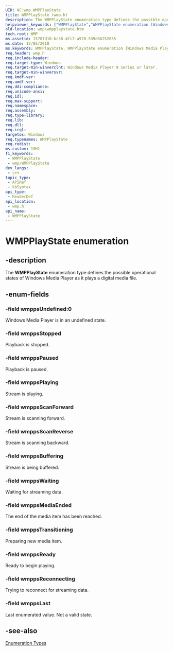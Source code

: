 ```yaml
---
UID: NE:wmp.WMPPlayState
title: WMPPlayState (wmp.h)
description: The WMPPlayState enumeration type defines the possible operational states of Windows Media Player as it plays a digital media file.
helpviewer_keywords: ["WMPPlayState","WMPPlayState enumeration [Windows Media Player]","wmp.wmpplaystate","wmp/WMPPlayState","wmp/wmppsBuffering","wmp/wmppsLast","wmp/wmppsMediaEnded","wmp/wmppsPaused","wmp/wmppsPlaying","wmp/wmppsReady","wmp/wmppsReconnecting","wmp/wmppsScanForward","wmp/wmppsScanReverse","wmp/wmppsStopped","wmp/wmppsTransitioning","wmp/wmppsUndefined","wmp/wmppsWaiting","wmppsBuffering","wmppsLast","wmppsMediaEnded","wmppsPaused","wmppsPlaying","wmppsReady","wmppsReconnecting","wmppsScanForward","wmppsScanReverse","wmppsStopped","wmppsTransitioning","wmppsUndefined","wmppsWaiting"]
old-location: wmp\wmpplaystate.htm
tech.root: WMP
ms.assetid: 15787d18-bc38-4fc7-a920-539d66252035
ms.date: 12/05/2018
ms.keywords: WMPPlayState, WMPPlayState enumeration [Windows Media Player], wmp.wmpplaystate, wmp/WMPPlayState, wmp/wmppsBuffering, wmp/wmppsLast, wmp/wmppsMediaEnded, wmp/wmppsPaused, wmp/wmppsPlaying, wmp/wmppsReady, wmp/wmppsReconnecting, wmp/wmppsScanForward, wmp/wmppsScanReverse, wmp/wmppsStopped, wmp/wmppsTransitioning, wmp/wmppsUndefined, wmp/wmppsWaiting, wmppsBuffering, wmppsLast, wmppsMediaEnded, wmppsPaused, wmppsPlaying, wmppsReady, wmppsReconnecting, wmppsScanForward, wmppsScanReverse, wmppsStopped, wmppsTransitioning, wmppsUndefined, wmppsWaiting
req.header: wmp.h
req.include-header: 
req.target-type: Windows
req.target-min-winverclnt: Windows Media Player 9 Series or later.
req.target-min-winversvr: 
req.kmdf-ver: 
req.umdf-ver: 
req.ddi-compliance: 
req.unicode-ansi: 
req.idl: 
req.max-support: 
req.namespace: 
req.assembly: 
req.type-library: 
req.lib: 
req.dll: 
req.irql: 
targetos: Windows
req.typenames: WMPPlayState
req.redist: 
ms.custom: 19H1
f1_keywords:
 - WMPPlayState
 - wmp/WMPPlayState
dev_langs:
 - c++
topic_type:
 - APIRef
 - kbSyntax
api_type:
 - HeaderDef
api_location:
 - wmp.h
api_name:
 - WMPPlayState
---
```


# WMPPlayState enumeration


## -description

The <b>WMPPlayState</b> enumeration type defines the possible operational states of Windows Media Player as it plays a digital media file.

## -enum-fields

### -field wmppsUndefined:0

Windows Media Player is in an undefined state.

### -field wmppsStopped

Playback is stopped.

### -field wmppsPaused

Playback is paused.

### -field wmppsPlaying

Stream is playing.

### -field wmppsScanForward

Stream is scanning forward.

### -field wmppsScanReverse

Stream is scanning backward.

### -field wmppsBuffering

Stream is being buffered.

### -field wmppsWaiting

Waiting for streaming data.

### -field wmppsMediaEnded

The end of the media item has been reached.

### -field wmppsTransitioning

Preparing new media item.

### -field wmppsReady

Ready to begin playing.

### -field wmppsReconnecting

Trying to reconnect for streaming data.

### -field wmppsLast

Last enumerated value. Not a valid state.

## -see-also

<a href="/windows/desktop/WMP/enumeration-types">Enumeration Types</a>
